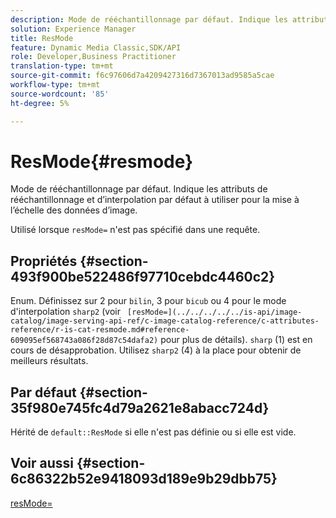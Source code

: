 ```yaml
---
description: Mode de rééchantillonnage par défaut. Indique les attributs de rééchantillonnage et d’interpolation par défaut à utiliser pour la mise à l’échelle des données d’image.
solution: Experience Manager
title: ResMode
feature: Dynamic Media Classic,SDK/API
role: Developer,Business Practitioner
translation-type: tm+mt
source-git-commit: f6c97606d7a4209427316d7367013ad9585a5cae
workflow-type: tm+mt
source-wordcount: '85'
ht-degree: 5%

---
```



# ResMode{#resmode}

Mode de rééchantillonnage par défaut. Indique les attributs de rééchantillonnage et d’interpolation par défaut à utiliser pour la mise à l’échelle des données d’image.

Utilisé lorsque `resMode=` n&#39;est pas spécifié dans une requête.

## Propriétés {#section-493f900be522486f97710cebdc4460c2}

Enum. Définissez sur 2 pour `bilin`, 3 pour `bicub` ou 4 pour le mode d&#39;interpolation `sharp2` (voir ` [resMode=](../../../../../is-api/image-catalog/image-serving-api-ref/c-image-catalog-reference/c-attributes-reference/r-is-cat-resmode.md#reference-609095ef568743a086f28d87c54dafa2)` pour plus de détails). `sharp` (1) est en cours de désapprobation. Utilisez `sharp2` (4) à la place pour obtenir de meilleurs résultats.

## Par défaut {#section-35f980e745fc4d79a2621e8abacc724d}

Hérité de `default::ResMode` si elle n&#39;est pas définie ou si elle est vide.

## Voir aussi {#section-6c86322b52e9418093d189e9b29dbb75}

[resMode=](../../../../../is-api/image-catalog/image-serving-api-ref/c-image-catalog-reference/c-attributes-reference/r-is-cat-resmode.md#reference-609095ef568743a086f28d87c54dafa2)
